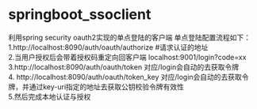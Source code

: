 # springboot_ssoclient
利用spring security oauth2实现的单点登陆的客户端
单点登陆配置流程如下：  
1.http://localhost:8090/auth/oauth/authorize #请求认证的地址  
2.当用户授权后会带着授权码重定向回客户端 localhost:9001/login?code=xx  
3.http://localhost:8090/auth/oauth/token  对应/login会自动的去获取令牌  
4. http://localhost:8090/auth/oauth/token_key 对应/login会自动的去获取令牌，并通过key-uri指定的地址去获取公钥校验令牌有效性  
5.然后完成本地认证与授权
